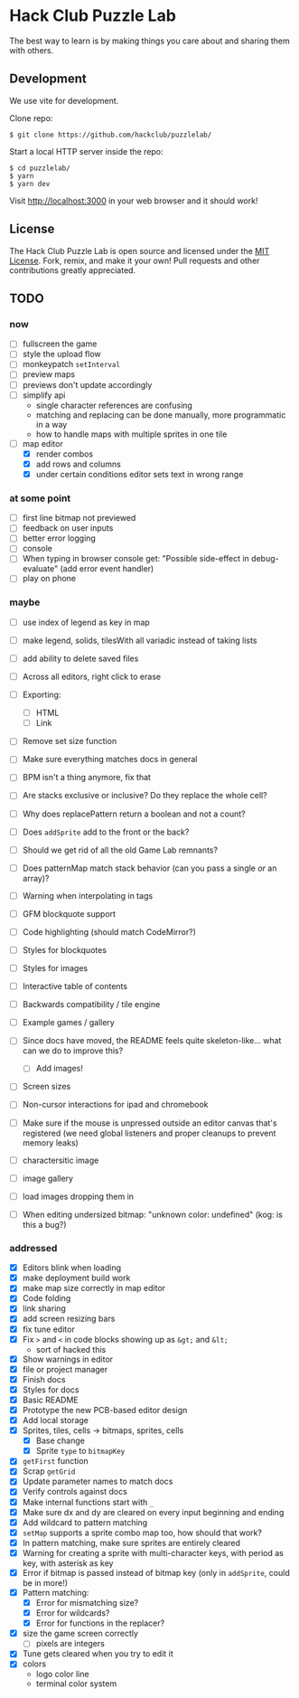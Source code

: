 # Hack Club Puzzle Lab

The best way to learn is by making things you care about and sharing them with others.  

## Development

We use vite for development.

Clone repo:

```
$ git clone https://github.com/hackclub/puzzlelab/
```

Start a local HTTP server inside the repo:

```
$ cd puzzlelab/
$ yarn
$ yarn dev
```

Visit <http://localhost:3000> in your web browser and it should work!

## License

The Hack Club Puzzle Lab is open source and licensed under the [MIT License](./LICENSE). Fork, remix, and make it your own! Pull requests and other contributions greatly appreciated.

## TODO

### now
- [ ] fullscreen the game
- [ ] style the upload flow
- [ ] monkeypatch `setInterval`
- [ ] preview maps
- [ ] previews don't update accordingly
- [ ] simplify api
  - single character references are confusing
  - matching and replacing can be done manually, more programmatic in a way
  - how to handle maps with multiple sprites in one tile
- [ ] map editor
  - [x] render combos
  - [x] add rows and columns
  - [x] under certain conditions editor sets text in wrong range

### at some point

- [ ] first line bitmap not previewed
- [ ] feedback on user inputs
- [ ] better error logging
- [ ] console
- [ ] When typing in browser console get: "Possible side-effect in debug-evaluate" (add error event handler)
- [ ] play on phone

### maybe

- [ ] use index of legend as key in map
- [ ] make legend, solids, tilesWith all variadic instead of taking lists

- [ ] add ability to delete saved files
- [ ] Across all editors, right click to erase
- [ ] Exporting:
  - [ ] HTML
  - [ ] Link
- [ ] Remove set size function
- [ ] Make sure everything matches docs in general
- [ ] BPM isn't a thing anymore, fix that
- [ ] Are stacks exclusive or inclusive? Do they replace the whole cell?
- [ ] Why does replacePattern return a boolean and not a count?
- [ ] Does `addSprite` add to the front or the back?
- [ ] Should we get rid of all the old Game Lab remnants?
- [ ] Does patternMap match stack behavior (can you pass a single *or* an array)?
- [ ] Warning when interpolating in tags
- [ ] GFM blockquote support
- [ ] Code highlighting (should match CodeMirror?)
- [ ] Styles for blockquotes
- [ ] Styles for images
- [ ] Interactive table of contents
- [ ] Backwards compatibility / tile engine
- [ ] Example games / gallery
- [ ] Since docs have moved, the README feels quite skeleton-like... what can we do to improve this?
  - [ ] Add images!
- [ ] Screen sizes
- [ ] Non-cursor interactions for ipad and chromebook
- [ ] Make sure if the mouse is unpressed outside an editor canvas that's registered (we need global listeners and proper cleanups to prevent memory leaks)
- [ ] charactersitic image
- [ ] image gallery
- [ ] load images dropping them in
- [ ] When editing undersized bitmap: "unknown color: undefined" (kog: is this a bug?)


### addressed
- [x] Editors blink when loading
- [x] make deployment build work
- [x] make map size correctly in map editor
- [x] Code folding
- [x] link sharing
- [x] add screen resizing bars
- [x] fix tune editor
- [x] Fix `>` and `<` in code blocks showing up as `&gt;` and `&lt;`
  - sort of hacked this
- [x] Show warnings in editor
- [x] file or project manager
- [x] Finish docs
- [x] Styles for docs
- [x] Basic README
- [x] Prototype the new PCB-based editor design
- [x] Add local storage
- [x] Sprites, tiles, cells -> bitmaps, sprites, cells
  - [x] Base change
  - [x] Sprite `type` to `bitmapKey`
- [x] `getFirst` function
- [x] Scrap `getGrid`
- [x] Update parameter names to match docs
- [x] Verify controls against docs
- [x] Make internal functions start with `_`
- [x] Make sure dx and dy are cleared on every input beginning and ending
- [x] Add wildcard to pattern matching
- [x] `setMap` supports a sprite combo map too, how should that work?
- [x] In pattern matching, make sure sprites are entirely cleared
- [x] Warning for creating a sprite with multi-character keys, with period as key, with asterisk as key
- [x] Error if bitmap is passed instead of bitmap key (only in `addSprite`, could be in more!)
- [x] Pattern matching:
  - [x] Error for mismatching size?
  - [x] Error for wildcards?
  - [x] Error for functions in the replacer?
- [x] size the game screen correctly
  - [ ] pixels are integers
- [x] Tune gets cleared when you try to edit it
- [x] colors
  - logo color line
  - terminal color system



